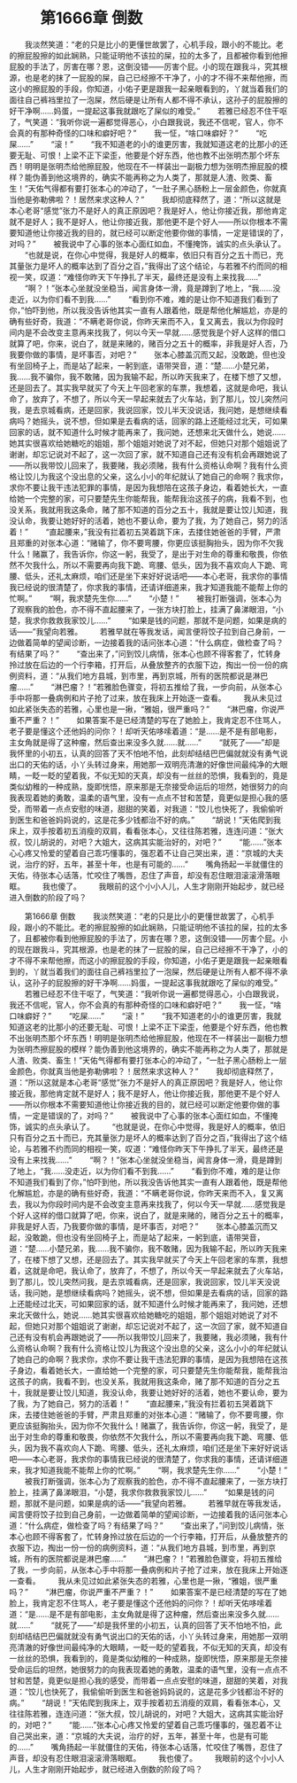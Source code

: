 # 　　第1666章 倒数
　　我淡然笑道：“老的只是比小的更懂世故罢了，心机手段，跟小的不能比。老的擦屁股擦的如此娴熟，只能证明他不该拉的屎，拉的太多了，且都被你看到他擦屁股的手法了，厉害在哪？恩，这倒没错——厉害个屁。小的现在跟我斗，究其根源，也是老的抹了一屁股的屎，自己已经擦不干净了，小的才不得不来帮他擦，而这小的擦屁股的手段，你知道，小佑子更是跟我一起亲眼看到的，丫就当着我们的面往自己裤裆里拉了一泡屎，然后硬是让所有人都不得不承认，这孙子的屁股擦的好干净啊……妈蛋，一提起这事我就跟吃了屎似的难受。”
　　若雅已经忍不住干呕了，气笑道：“我听你说一遍都觉得恶心，小白跟我说，我还不信呢，官人，你不会真的有那种奇怪的口味和癖好吧？”
　　我一怔，“啥口味癖好？”
　　“吃屎……”
　　“滚！”
　　“我不知道老的小的谁更厉害，我就知道这老的比那小的还要无耻、可恨！上梁不正下梁歪，他要是个好东西，他也教不出张明杰那个坏东西！明明是张明杰给他擦屁股，他现在不一样装出一副极力想为张明杰擦屁股的模样？能伪善到他这境界的，确实不能再称之为人类了，那就是人渣、败类、畜生！”天佑气得都有要打张本心的冲动了，“一肚子黑心肠粉上一层金颜色，你就真当他是弥勒佛啦？！居然来求这种人？”
　　我却彻底释然了，道：“所以这就是本心老哥“感觉”张力不是好人的真正原因吧？我是好人，他让你接近我，那他肯定就不是好人；我不是好人，他让你接近我，那他更不是个好人——所以你根本不需要知道他让你接近我的目的，就已经可以断定他要你做的事情，一定是错误的了，对吗？”
　　被我说中了心事的张本心面红如血，不懂掩饰，诚实的点头承认了。
　　“也就是说，在你心中觉得，我是好人的概率，依旧只有百分之五十而已，充其量张力是坏人的概率达到了百分之百，”我得出了这个结论，与若雅不约而同的相视一笑，叹道：“难怪你昨天下午挣扎了半天，最终还是没有上来找我……”
　　“啊？！”张本心坐就没坐稳当，闻言身体一滑，竟是蹲到了地上，“我……没走近，以为你们看不到我……”
　　“看到你不难，难的是让你不知道我们看到了你，”怕吓到他，所以我没告诉他其实一直有人跟着他，既是帮他化解尴尬，亦是的确有些好奇，我道：“不瞒老哥你说，你昨天来而不入，复又离去，我以为你段时间内是不会改变主意再来找我了，何以今天一早就……感觉我是个好人这样的借口就算了吧，你来，说白了，就是来赌的，赌百分之五十的概率，非我是好人否，乃我要你做的事情，是坏事否，对吧？”
　　张本心膝盖沉而又起，没敢跪，但也没有坐回椅子上，而是站了起来，一躬到底，语带哭音，道：“楚……小楚兄弟，我……我不骗你，我不敢赌，因为我输不起，所以昨天我来了，在楼下想了又想，还是回去了。其实我早就买了今天上午回老家的车票，我想着，这就是命吧，我认命了，放弃了，不想了，所以今天一早起来就去了火车站，到了那儿，饺儿突然问我，是去京城看病，还是回家，我说回家，饺儿半天没说话，我问她，是想继续看病吗？她摇头，说不想，但如果是去看病的话，回家的路上还能经过北天，可如果回家的话，就不知道什么时候才能再来了，我问她，还想来北天做什么，她说……她其实很喜欢给她糖吃的姐姐，那个姐姐对她说了对不起，但她只对那个姐姐说了谢谢，却忘记说对不起了，这一次回了家，就不知道自己还有没有机会再跟她说了——所以我带饺儿回来了，我要赌，我必须赌，我有什么资格认命啊？我有什么资格让饺儿为我这个没出息的父亲，这么小小的年纪就认了她自己的命啊？我求你，求你不要让我干违法犯罪的事情，是因为我想陪在这孩子身边，看着她长大，一直给她一个完整的家，可只要楚先生你能帮我，能帮我治这孩子的病，我看不到，也没关系，我就用我这条命，赌了那不知道的百分之五十，我就是要让饺儿知道，我没认命，我要让她好好的活着，她也不要认命，要为了我，为了她自己，努力的活着！”
　　“直起腰来，”我没有拦着初五哭着跳下床，去搂住她爸爸的手臂，严肃且郑重的对张本心道：“赌输了，你不要弯腰，你更应该挺胸抬头，因为你不欠我什么！赌赢了，我告诉你，你这一躬，我受了，是出于对生命的尊重和敬畏，你依然不欠我什么，所以不需要再向我下跪、弯腰、低头，因为我不喜欢向人下跪、弯腰、低头，还礼太麻烦，咱们还是坐下来好好说话吧——本心老哥，我求你的事情我已经说的很清楚了，你求我的事情，还请详细道来，我才知道我能不能帮上你的忙啊。”
　　“啊，我求楚先生你……”
　　“小楚！”
　　被我打断强调，张本心为了观察我的脸色，亦不得不直起腰来了，一张方块打脸上，挂满了鼻涕眼泪，“小楚，我求你救救我家饺儿……”
　　“如果是钱的问题，那就不是问题，如果是病的话——”我望向若雅。
　　若雅早就在等我发话，闻言便将饺子拉到自己身前，一边做着简单的望闻诊断，一边接着我的话问张本心道：“什么病症，做检查了吗？有结果了吗？”
　　“查出来了，”问到饺儿病情，张本心也顾不得客套了，忙转身拎过放在后边的一个行李箱，打开后，从叠放整齐的衣服下边，掏出一份一份的病例资料，道：“从我们地方县城，到市里，再到京城，所有的医院都说是淋巴瘤……”
　　“淋巴瘤？！”若雅脸色骤变，将初五推给了我，一步向前，从张本心手中将那一叠病例和片子抢了过来，放在我床上开始逐一查看。
　　我从未见过如此紧张失态的若雅，心里也是一揪，“雅姐，很严重吗？”
　　“淋巴瘤，你说严重不严重？！”
　　如果答案不是已经清楚的写在了她脸上，我肯定忍不住骂人，老子要是懂这个还他妈的问你？！却听天佑哆嗦着道：“是……是不是有部电影，主女角就是得了这种瘤，然后查出来没多久就……就……”
　　“就死了——”却是我怀里的小初五，认真的回答了天不怕地不怕，此刻却结结巴巴偏就就没有勇气说出口的天佑的话，小丫头转过身来，用她那一双明亮清澈的好像世间最纯净的大眼睛，一眨一眨的望着我，不似无知的天真，却没有一丝丝的恐惧，我看到的，竟是类似幼稚的一种成熟，旋即恍悟，原来那是无奈接受命运后的坦然，她很努力的向我表现着她的勇敢，温柔的语气里，没有一点点不甘和苦楚，竟更似是担心我的感受，而带着一点点安慰的味道，甜甜的笑着，对我道：“饺儿也快死了，我偷偷听到医生和爸爸妈妈说的，这是花多少钱都治不好的病。”
　　“胡说！”天佑爬到我床上，双手按着初五消瘦的双肩，看看张本心，又往往陈若雅，连连问道：“张大叔，饺儿胡说的，对吧？大姐大，这病其实能治好的，对吧？”
　　“能……”张本心心疼又怜爱的望着自己乖巧懂事的，强忍着不让自己哭出来，道：“京城的大夫说，治疗的好，五年，甚至十年，也是有可能的……”
　　嘴角扬起一半就僵住的天佑，待张本心话落，忙咬住了嘴唇，忍住了声音，却没有忍住眼泪滚滚滑落眼眶。
　　我也傻了。
　　我眼前的这个小小人儿，人生才刚刚开始起步，就已经进入倒数的阶段了吗？

　　第1666章 倒数
　　我淡然笑道：“老的只是比小的更懂世故罢了，心机手段，跟小的不能比。老的擦屁股擦的如此娴熟，只能证明他不该拉的屎，拉的太多了，且都被你看到他擦屁股的手法了，厉害在哪？恩，这倒没错——厉害个屁。小的现在跟我斗，究其根源，也是老的抹了一屁股的屎，自己已经擦不干净了，小的才不得不来帮他擦，而这小的擦屁股的手段，你知道，小佑子更是跟我一起亲眼看到的，丫就当着我们的面往自己裤裆里拉了一泡屎，然后硬是让所有人都不得不承认，这孙子的屁股擦的好干净啊……妈蛋，一提起这事我就跟吃了屎似的难受。”
　　若雅已经忍不住干呕了，气笑道：“我听你说一遍都觉得恶心，小白跟我说，我还不信呢，官人，你不会真的有那种奇怪的口味和癖好吧？”
　　我一怔，“啥口味癖好？”
　　“吃屎……”
　　“滚！”
　　“我不知道老的小的谁更厉害，我就知道这老的比那小的还要无耻、可恨！上梁不正下梁歪，他要是个好东西，他也教不出张明杰那个坏东西！明明是张明杰给他擦屁股，他现在不一样装出一副极力想为张明杰擦屁股的模样？能伪善到他这境界的，确实不能再称之为人类了，那就是人渣、败类、畜生！”天佑气得都有要打张本心的冲动了，“一肚子黑心肠粉上一层金颜色，你就真当他是弥勒佛啦？！居然来求这种人？”
　　我却彻底释然了，道：“所以这就是本心老哥“感觉”张力不是好人的真正原因吧？我是好人，他让你接近我，那他肯定就不是好人；我不是好人，他让你接近我，那他更不是个好人——所以你根本不需要知道他让你接近我的目的，就已经可以断定他要你做的事情，一定是错误的了，对吗？”
　　被我说中了心事的张本心面红如血，不懂掩饰，诚实的点头承认了。
　　“也就是说，在你心中觉得，我是好人的概率，依旧只有百分之五十而已，充其量张力是坏人的概率达到了百分之百，”我得出了这个结论，与若雅不约而同的相视一笑，叹道：“难怪你昨天下午挣扎了半天，最终还是没有上来找我……”
　　“啊？！”张本心坐就没坐稳当，闻言身体一滑，竟是蹲到了地上，“我……没走近，以为你们看不到我……”
　　“看到你不难，难的是让你不知道我们看到了你，”怕吓到他，所以我没告诉他其实一直有人跟着他，既是帮他化解尴尬，亦是的确有些好奇，我道：“不瞒老哥你说，你昨天来而不入，复又离去，我以为你段时间内是不会改变主意再来找我了，何以今天一早就……感觉我是个好人这样的借口就算了吧，你来，说白了，就是来赌的，赌百分之五十的概率，非我是好人否，乃我要你做的事情，是坏事否，对吧？”
　　张本心膝盖沉而又起，没敢跪，但也没有坐回椅子上，而是站了起来，一躬到底，语带哭音，道：“楚……小楚兄弟，我……我不骗你，我不敢赌，因为我输不起，所以昨天我来了，在楼下想了又想，还是回去了。其实我早就买了今天上午回老家的车票，我想着，这就是命吧，我认命了，放弃了，不想了，所以今天一早起来就去了火车站，到了那儿，饺儿突然问我，是去京城看病，还是回家，我说回家，饺儿半天没说话，我问她，是想继续看病吗？她摇头，说不想，但如果是去看病的话，回家的路上还能经过北天，可如果回家的话，就不知道什么时候才能再来了，我问她，还想来北天做什么，她说……她其实很喜欢给她糖吃的姐姐，那个姐姐对她说了对不起，但她只对那个姐姐说了谢谢，却忘记说对不起了，这一次回了家，就不知道自己还有没有机会再跟她说了——所以我带饺儿回来了，我要赌，我必须赌，我有什么资格认命啊？我有什么资格让饺儿为我这个没出息的父亲，这么小小的年纪就认了她自己的命啊？我求你，求你不要让我干违法犯罪的事情，是因为我想陪在这孩子身边，看着她长大，一直给她一个完整的家，可只要楚先生你能帮我，能帮我治这孩子的病，我看不到，也没关系，我就用我这条命，赌了那不知道的百分之五十，我就是要让饺儿知道，我没认命，我要让她好好的活着，她也不要认命，要为了我，为了她自己，努力的活着！”
　　“直起腰来，”我没有拦着初五哭着跳下床，去搂住她爸爸的手臂，严肃且郑重的对张本心道：“赌输了，你不要弯腰，你更应该挺胸抬头，因为你不欠我什么！赌赢了，我告诉你，你这一躬，我受了，是出于对生命的尊重和敬畏，你依然不欠我什么，所以不需要再向我下跪、弯腰、低头，因为我不喜欢向人下跪、弯腰、低头，还礼太麻烦，咱们还是坐下来好好说话吧——本心老哥，我求你的事情我已经说的很清楚了，你求我的事情，还请详细道来，我才知道我能不能帮上你的忙啊。”
　　“啊，我求楚先生你……”
　　“小楚！”
　　被我打断强调，张本心为了观察我的脸色，亦不得不直起腰来了，一张方块打脸上，挂满了鼻涕眼泪，“小楚，我求你救救我家饺儿……”
　　“如果是钱的问题，那就不是问题，如果是病的话——”我望向若雅。
　　若雅早就在等我发话，闻言便将饺子拉到自己身前，一边做着简单的望闻诊断，一边接着我的话问张本心道：“什么病症，做检查了吗？有结果了吗？”
　　“查出来了，”问到饺儿病情，张本心也顾不得客套了，忙转身拎过放在后边的一个行李箱，打开后，从叠放整齐的衣服下边，掏出一份一份的病例资料，道：“从我们地方县城，到市里，再到京城，所有的医院都说是淋巴瘤……”
　　“淋巴瘤？！”若雅脸色骤变，将初五推给了我，一步向前，从张本心手中将那一叠病例和片子抢了过来，放在我床上开始逐一查看。
　　我从未见过如此紧张失态的若雅，心里也是一揪，“雅姐，很严重吗？”
　　“淋巴瘤，你说严重不严重？！”
　　如果答案不是已经清楚的写在了她脸上，我肯定忍不住骂人，老子要是懂这个还他妈的问你？！却听天佑哆嗦着道：“是……是不是有部电影，主女角就是得了这种瘤，然后查出来没多久就……就……”
　　“就死了——”却是我怀里的小初五，认真的回答了天不怕地不怕，此刻却结结巴巴偏就就没有勇气说出口的天佑的话，小丫头转过身来，用她那一双明亮清澈的好像世间最纯净的大眼睛，一眨一眨的望着我，不似无知的天真，却没有一丝丝的恐惧，我看到的，竟是类似幼稚的一种成熟，旋即恍悟，原来那是无奈接受命运后的坦然，她很努力的向我表现着她的勇敢，温柔的语气里，没有一点点不甘和苦楚，竟更似是担心我的感受，而带着一点点安慰的味道，甜甜的笑着，对我道：“饺儿也快死了，我偷偷听到医生和爸爸妈妈说的，这是花多少钱都治不好的病。”
　　“胡说！”天佑爬到我床上，双手按着初五消瘦的双肩，看看张本心，又往往陈若雅，连连问道：“张大叔，饺儿胡说的，对吧？大姐大，这病其实能治好的，对吧？”
　　“能……”张本心心疼又怜爱的望着自己乖巧懂事的，强忍着不让自己哭出来，道：“京城的大夫说，治疗的好，五年，甚至十年，也是有可能的……”
　　嘴角扬起一半就僵住的天佑，待张本心话落，忙咬住了嘴唇，忍住了声音，却没有忍住眼泪滚滚滑落眼眶。
　　我也傻了。
　　我眼前的这个小小人儿，人生才刚刚开始起步，就已经进入倒数的阶段了吗？
